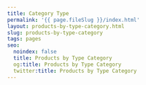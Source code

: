 ```yaml
---
title: Category Type
permalink: '{{ page.fileSlug }}/index.html'
layout: products-by-type-category.html
slug: products-by-type-category
tags: pages
seo:
  noindex: false
  title: Products by Type Category
  og:title: Products by Type Category
  twitter:title: Products by Type Category
---
```



